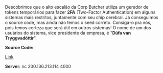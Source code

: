 Descobrimos que o alto escalão da Corp Butcher utiliza um gerador de tokens temporários para fazer **2FA** (Two-Factor Authentication) em alguns sistemas mais restritos, juntamente com seu chip cerebral. Já conseguimos o source code, mas ainda não temos o seed correto. Consiga-o pra nós, pois temos certeza que será útil em outros sistemas! O nome de um dos usuários do sistema, vice presidente da empresa, é "**Dúfa van Tryggvadóttir**".

**Source Code:**



[Link](https://static.pwn2win.party/tokensv2.0_2b6267bc600f2f433a4dc014893f8a710a7fcc7b8adfc9008cd9bf6300c5aa85.tar.gz)

**Server:** nc 200.136.213.114 4000
